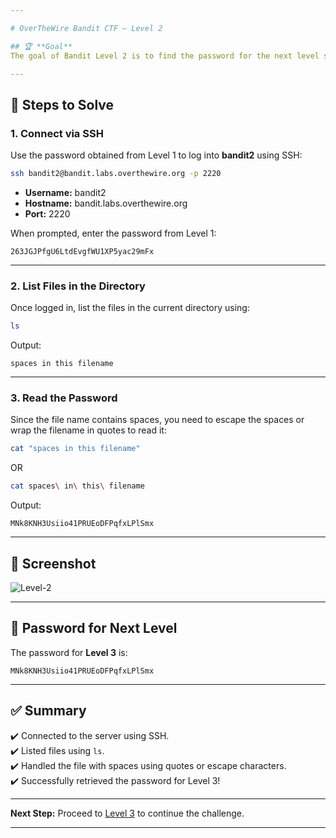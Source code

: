 ```yaml
---

# OverTheWire Bandit CTF – Level 2

## 🏆 **Goal**  
The goal of Bandit Level 2 is to find the password for the next level stored in a file called `spaces in this filename` located in the home directory.

---
```


## 🚀 **Steps to Solve**

### 1. **Connect via SSH**  
Use the password obtained from Level 1 to log into **bandit2** using SSH:

```bash
ssh bandit2@bandit.labs.overthewire.org -p 2220
```

- **Username:** bandit2  
- **Hostname:** bandit.labs.overthewire.org  
- **Port:** 2220  

When prompted, enter the password from Level 1:

```
263JGJPfgU6LtdEvgfWU1XP5yac29mFx
```

---

### 2. **List Files in the Directory**  
Once logged in, list the files in the current directory using:

```bash
ls
```

Output:
```
spaces in this filename
```

---

### 3. **Read the Password**  
Since the file name contains spaces, you need to escape the spaces or wrap the filename in quotes to read it:

```bash
cat "spaces in this filename"
```

OR

```bash
cat spaces\ in\ this\ filename
```

Output:
```
MNk8KNH3Usiio41PRUEoDFPqfxLPlSmx
```

---

## 📸 **Screenshot**    
![Level-2](https://github.com/user-attachments/assets/7058c086-4430-4b2f-a8da-eae3ebe48819)

---

## 🔑 **Password for Next Level**  
The password for **Level 3** is:

```
MNk8KNH3Usiio41PRUEoDFPqfxLPlSmx
```

---

## ✅ **Summary**  
✔️ Connected to the server using SSH.  
✔️ Listed files using `ls`.  
✔️ Handled the file with spaces using quotes or escape characters.  
✔️ Successfully retrieved the password for Level 3!  

---

**Next Step:** Proceed to [Level 3](https://overthewire.org/wargames/bandit/bandit3.html) to continue the challenge.  

---
